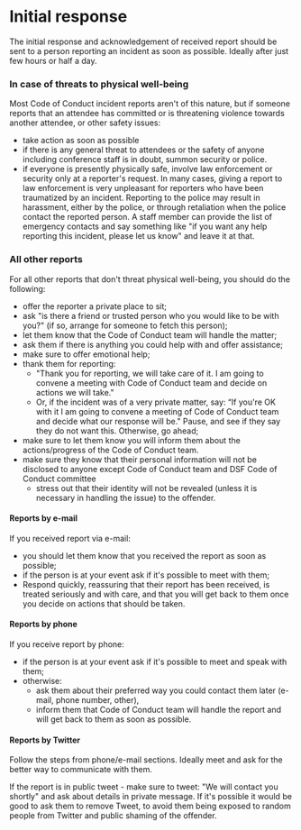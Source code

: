 # Initial response

The initial response and acknowledgement of received report should be sent to a person reporting an incident as soon as possible. Ideally after just few hours or half a day. 

### In case of threats to physical well-being
Most Code of Conduct incident reports aren't of this nature, but if someone reports that an attendee has committed or is threatening violence towards another attendee, or other safety issues:
- take action as soon as possible
- if there is any general threat to attendees or the safety of anyone including conference staff is in doubt, summon security or police.
- if everyone is presently physically safe, involve law enforcement or security only at a reporter's request. In many cases, giving a report to law enforcement is very unpleasant for reporters who have been traumatized by an incident. Reporting to the police may result in harassment, either by the police, or through retaliation when the police contact the reported person. A staff member can provide the list of emergency contacts and say something like "if you want any help reporting this incident, please let us know" and leave it at that.

### All other reports
For all other reports that don't threat physical well-being, you should do the following: 
- offer the reporter a private place to sit;
- ask "is there a friend or trusted person who you would like to be with you?" (if so, arrange for someone to fetch this person);
- let them know that the Code of Conduct team will handle the matter;
- ask them if there is anything you could help with and offer assistance;
- make sure to offer emotional help;
- thank them for reporting: 
  - "Thank you for reporting, we will take care of it. I am going to convene a meeting with Code of Conduct team and decide on actions we will take."
  - Or, if the incident was of a very private matter, say: “If you're OK with it I am going to convene a meeting of Code of Conduct team and decide what our response will be." Pause, and see if they say they do not want this. Otherwise, go ahead; 
- make sure to let them know you will inform them about the actions/progress of the Code of Conduct team.
- make sure they know that their personal information will not be disclosed to anyone except Code of Conduct team and DSF Code of Conduct committee
  - stress out that their identity will not be revealed (unless it is necessary in handling the issue) to the offender.

#### Reports by e-mail

If you received report via e-mail:
- you should let them know that you received the report as soon as possible;
- if the person is at your event ask if it's possible to meet with them;
- Respond quickly, reassuring that their report has been received, is treated seriously and with care, and that you will get back to them once you decide on actions that should be taken.

#### Reports by phone

If you receive report by phone:
- if the person is at your event ask if it's possible to meet and speak with them;
- otherwise:
  - ask them about their preferred way you could contact them later (e-mail, phone number, other),
  - inform them that Code of Conduct team will handle the report and will get back to them as soon as possible.

#### Reports by Twitter

Follow the steps from phone/e-mail sections. Ideally meet and ask for the better way to communicate with them.

If the report is in public tweet - make sure to tweet: "We will contact you shortly" and ask about details in private message. If it's possible it would be good to ask them to remove Tweet, to avoid them being exposed to random people from Twitter and public shaming of the offender. 
